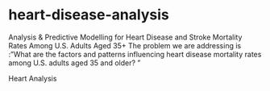 # heart-disease-analysis
Analysis &amp; Predictive Modelling for Heart Disease and Stroke Mortality Rates Among U.S. Adults Aged 35+
The problem we are addressing is :”What are the factors and patterns influencing heart disease mortality rates among U.S. adults aged 35 and older? ”


Heart Analysis
